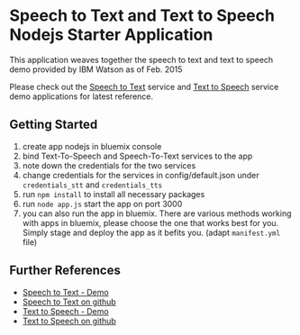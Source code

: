 # Speech to Text and Text to Speech Nodejs Starter Application

  This application weaves together the speech to text and text to speech demo provided by IBM Watson as of Feb. 2015

  Please check out the [Speech to Text][stt_url1] service and [Text to Speech][tts_url1] service demo applications for latest reference.


## Getting Started

  1. create app nodejs in bluemix console
  2. bind Text-To-Speech and Speech-To-Text services to the app
  3. note down the credentials for the two services
  4. change credentials for the services in config/default.json under `credentials_stt` and `credentials_tts`
  5. run `npm install` to install all necessary packages
  6. run `node app.js` start the app on port 3000
  7. you can also run the app in bluemix. There are various methods working with apps in bluemix, please choose the one that works best for you. Simply stage and deploy the app as it befits you. (adapt `manifest.yml` file)


## Further References

  * [Speech to Text - Demo][stt_url2]
  * [Speech to Text on github][stt_url3]
  * [Text to Speech - Demo][tts_url1]
  * [Text to Speech on github][tts_url1]

[stt_url1]: https://www.ibm.com/smarterplanet/us/en/ibmwatson/developercloud/speech-to-text.html
[stt_url2]: https://speech-to-text-demo.mybluemix.net
[stt_url3]: https://github.com/watson-developer-cloud/speech-to-text-nodejs

[tts_url1]: https://www.ibm.com/smarterplanet/us/en/ibmwatson/developercloud/text-to-speech.html
[tts_url2]: https://text-to-speech-demo.mybluemix.net
[tts_url3]: https://github.com/watson-developer-cloud/text-to-speech-nodejs
